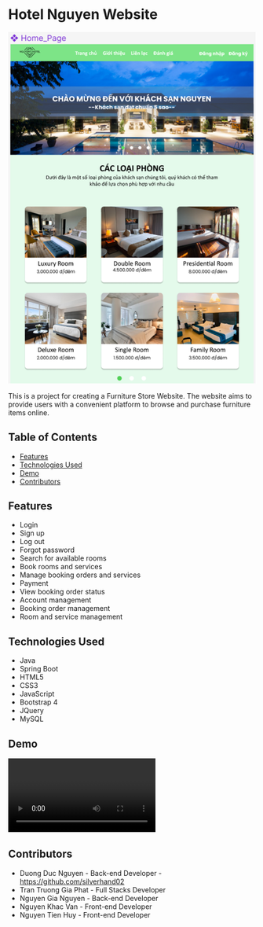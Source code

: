 # Hotel Nguyen Website

![Hotel Nguyen Website](readme-images/Description.png)

This is a project for creating a Furniture Store Website. The website aims to provide users with a convenient platform to browse and purchase furniture items online.

## Table of Contents
- [Features](#features)
- [Technologies Used](#technologies-used)
- [Demo](#demo)
- [Contributors](#contributors)

## Features
- Login
- Sign up
- Log out
- Forgot password
- Search for available rooms
- Book rooms and services
- Manage booking orders and services
- Payment
- View booking order status
- Account management
- Booking order management
- Room and service management

## Technologies Used
- Java
- Spring Boot
- HTML5
- CSS3
- JavaScript
- Bootstrap 4
- JQuery
- MySQL
## Demo
![Demo](52000579_DuongDucNguyen.mp4)

## Contributors
- Duong Duc Nguyen - Back-end Developer - https://github.com/silverhand02
- Tran Truong Gia Phat - Full Stacks Developer
- Nguyen Gia Nguyen - Back-end Developer
- Nguyen Khac Van - Front-end Developer
- Nguyen Tien Huy - Front-end Developer


